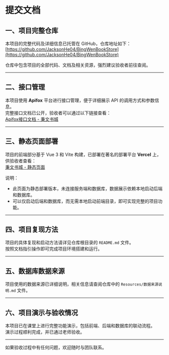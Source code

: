 # 提交文档

## 一、项目完整仓库

本项目的完整代码及详细信息已托管在 GitHub，仓库地址如下：  
[https://github.com/JacksonHe04/BingWenBookStore](https://github.com/JacksonHe04/BingWenBookStore)

仓库中包含项目的全部代码、文档及相关资源，强烈建议验收者前往查阅。

---

## 二、接口管理

本项目使用 **Apifox** 平台进行接口管理，便于详细展示 API 的调用方式和参数信息。  
完整接口文档已公开，验收者可以通过以下链接查看：  
[Apifox接口文档 - 秉文书城](https://apifox.com/apidoc/shared-f3000993-d9f9-4041-8a22-0a67b54f52d5)

---

## 三、静态页面部署

项目的前端部分基于 Vue 3 和 Vite 构建，已部署在著名的部署平台 **Vercel** 上，供验收者查看：  
[秉文书城 - 静态页面](https://bing-wen-book-store.vercel.app/)

说明：
- 此页面为静态部署版本，未连接服务端和数据库，数据展示依赖本地启动后端和数据库。
- 可以仅启动后端和数据库，而无需本地启动前端目录，即可实现完整的项目功能。

---

## 四、项目复现方法

项目的具体复现和启动方法请详见仓库根目录的 `README.md` 文件。  
按照文档指引操作即可完成项目环境搭建和运行。

---

## 五、数据库数据来源

项目使用的数据来源已详细说明，相关信息请查阅仓库中的 `Resources/数据来源说明.md` 文件。

---

## 六、项目演示与验收情况

本项目已在课堂上进行完整功能演示，包括前端、后端和数据库的联动流程。  
演示过程顺利完成，并已通过老师验收。

---

如果验收过程中有任何问题，欢迎随时与团队联系。